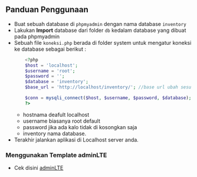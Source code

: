 ## Panduan Penggunaan

- Buat sebuah database di `phpmyadmin` dengan nama database `inventory`
- Lakukan <b>Import</b> database dari folder `db` kedalam database yang dibuat pada phpmyadmin
- Sebuah file `koneksi.php` berada di folder system untuk mengatur koneksi ke database sebagai berikut :
  ```php
      <?php
      $host = 'localhost';
      $username = 'root';
      $password = '';
      $database = 'inventory';
      $base_url = 'http://localhost/inventory/'; //base url ubah sesuai nama folder aplikasi

      $conn = mysqli_connect($host, $username, $password, $database);
      ?>
  ```
  - hostnama deafult localhost
  - username biasanya root default
  - password jika ada kalo tidak di kosongkan saja
  - inventory nama database.
- Terakhir jalankan aplikasi di Localhost server anda.

### Menggunakan Template adminLTE
- Cek disini [adminLTE](https://github.com/ColorlibHQ/AdminLTE)

